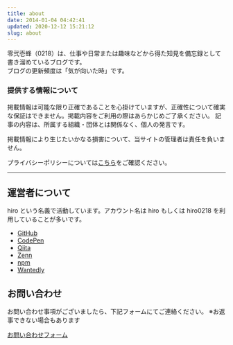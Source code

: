 ```yaml
---
title: about
date: 2014-01-04 04:42:41
updated: 2020-12-12 15:21:12
slug: about
---
```


<!-- textlint-disable no-mix-dearu-desumasu -->

零弐壱蜂（0218）は、仕事や日常または趣味などから得た知見を備忘録として書き溜めているブログです。  
ブログの更新頻度は「気が向いた時」です。

### 提供する情報について

掲載情報は可能な限り正確であることを心掛けていますが、正確性について確実な保証はできません。掲載内容をご利用の際はあらかじめご了承ください。
記事の内容は、所属する組織・団体とは関係なく、個人の発言です。

掲載情報により生じたいかなる損害について、当サイトの管理者は責任を負いません。

プライバシーポリシーについては[こちら](/privacy)をご確認ください。

---

## 運営者について

hiro という名義で活動しています。アカウント名は hiro もしくは hiro0218 を利用していることが多いです。

- [GitHub](https://github.com/hiro0218)
- [CodePen](https://codepen.io/hiro0218)
- [Qiita](https://qiita.com/hiro0218)
- [Zenn](https://zenn.dev/hiro)
- [npm](https://www.npmjs.com/~hiro0218)
- [Wantedly](https://www.wantedly.com/id/hiro0218)

## お問い合わせ

お問い合わせ事項がございましたら、下記フォームにてご連絡ください。
※お返事できない場合もあります

[お問い合わせフォーム](https://goo.gl/forms/9l1uAOVef8Wp3IFC2)
